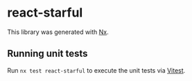 # react-starful

This library was generated with [Nx](https://nx.dev).

## Running unit tests

Run `nx test react-starful` to execute the unit tests via [Vitest](https://vitest.dev/).
